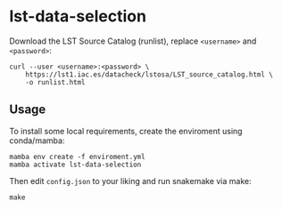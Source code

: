 # lst-data-selection

Download the LST Source Catalog (runlist), replace `<username>` and `<password>`:

```
curl --user <username>:<password> \
    https://lst1.iac.es/datacheck/lstosa/LST_source_catalog.html \
    -o runlist.html
```

## Usage

To install some local requirements, create the enviroment using conda/mamba:

```
mamba env create -f enviroment.yml
mamba activate lst-data-selection
```

Then edit `config.json` to your liking and run snakemake via make:

```
make
```

